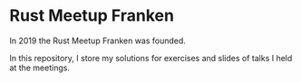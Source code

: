# Rust Meetup Franken
In 2019 the Rust Meetup Franken was founded. 

In this repository, I store my solutions for exercises and slides of talks I held at the meetings.
